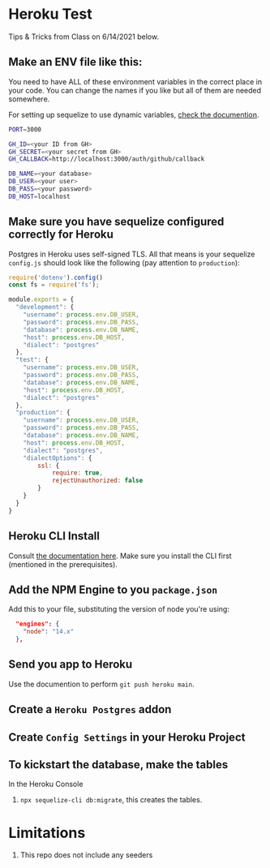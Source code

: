 # Heroku Test

Tips & Tricks from Class on 6/14/2021 below.

## Make an ENV file like this:

You need to have ALL of these environment variables in the correct place in your code.
You can change the names if you like but all of them are needed somewhere.

For setting up sequelize to use dynamic variables, [check the documention](https://sequelize.org/master/manual/migrations.html#dynamic-configuration).

```bash
PORT=3000

GH_ID=<your ID from GH>
GH_SECRET=<your secret from GH>
GH_CALLBACK=http://localhost:3000/auth/github/callback

DB_NAME=<your database>
DB_USER=<your user>
DB_PASS=<your password>
DB_HOST=localhost
```

## Make sure you have sequelize configured correctly for Heroku

Postgres in Heroku uses self-signed TLS. 
All that means is your sequelize `config.js` should look like the following (pay attention to `production`):

```javascript
require('dotenv').config()
const fs = require('fs');

module.exports = {
  "development": {
    "username": process.env.DB_USER,
    "password": process.env.DB_PASS,
    "database": process.env.DB_NAME,
    "host": process.env.DB_HOST,
    "dialect": "postgres"
  },
  "test": {
    "username": process.env.DB_USER,
    "password": process.env.DB_PASS,
    "database": process.env.DB_NAME,
    "host": process.env.DB_HOST,
    "dialect": "postgres"
  },
  "production": {
    "username": process.env.DB_USER,
    "password": process.env.DB_PASS,
    "database": process.env.DB_NAME,
    "host": process.env.DB_HOST,
    "dialect": "postgres",
    "dialectOptions": {
        ssl: {
            require: true,
            rejectUnauthorized: false
        }
    }
  }
}
```

## Heroku CLI Install

Consult [the documentation here](https://devcenter.heroku.com/articles/deploying-nodejs).
Make sure you install the CLI first (mentioned in the prerequisites).

## Add the NPM Engine to you `package.json`

Add this to your file, substituting the version of node you're using:

```json
  "engines": {
    "node": "14.x"
  },
```

## Send you app to Heroku 

Use the documention to perform `git push heroku main`.

## Create a `Heroku Postgres` addon

## Create `Config Settings` in your Heroku Project

## To kickstart the database, make the tables

In the Heroku Console

1. `npx sequelize-cli db:migrate`, this creates the tables.

# Limitations

1. This repo does not include any seeders
